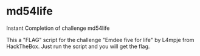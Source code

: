 # md54life
Instant Completion of challenge md54life

This a "FLAG" script for the challenge "Emdee five for life" by L4mpje from HackTheBox. Just run the script and you will get the flag.
